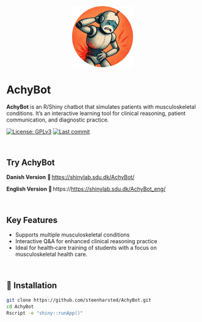 <!-- top-of-readme logo -->
<p align="center">
  <img src="www/logo.png" alt="AchyBot logo" width="160"/>
</p>

# AchyBot

**AchyBot** is an R/Shiny chatbot that simulates patients with musculoskeletal conditions. It’s an interactive learning tool for clinical reasoning, patient communication, and diagnostic practice.

<!-- badges: start -->
[![License: GPLv3](https://img.shields.io/badge/License-GPLv3-blue.svg)](LICENSE)
[![Last commit](https://img.shields.io/github/last-commit/steenharsted/AchyBot.svg)](https://github.com/steenharsted/AchyBot/commits/master)
<!-- badges: end -->

<br>

## Try AchyBot

**Danish Version** 
🔗 https://shinylab.sdu.dk/AchyBot/  

**English Version** 
🔗 https://https://shinylab.sdu.dk/AchyBot_eng/

<br>
  
## Key Features

- Supports multiple musculoskeletal conditions 
- Interactive Q&A for enhanced clinical reasoning practice
- Ideal for health‑care training of students with a focus on musculoskeletal health care. 

<br>

## 💾 Installation

```bash
git clone https://github.com/steenharsted/AchyBot.git
cd AchyBot
Rscript -e "shiny::runApp()"
```
